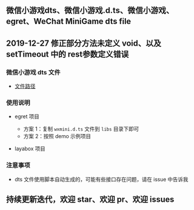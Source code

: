 ## 微信小游戏dts、微信小游戏.d.ts、微信小游戏、egret、WeChat MiniGame dts file
## 2019-12-27 修正部分方法未定义 void、以及 setTimeout 中的 rest参数定义错误
 
### 微信小游戏 dts 文件
 * [文件路径](./library/wxmini/bin/wxmini.d.ts)

### 使用说明
 * egret 项目 
   * 方案 1：复制 `wxmini.d.ts` 文件到 `libs` 目录下即可
   * 方案 2：按照 demo 示例项目

 * layabox 项目

### 注意事项
 * dts 文件使用脚本自动生成的，可能有些接口存在问题，请在 issue 中告诉我

## 持续更新迭代，欢迎 star、欢迎 pr、欢迎 issues
